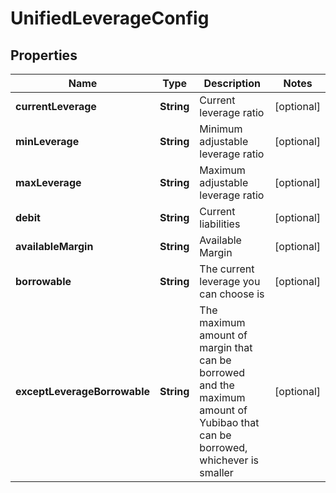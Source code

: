 

# UnifiedLeverageConfig

## Properties

Name | Type | Description | Notes
------------ | ------------- | ------------- | -------------
**currentLeverage** | **String** | Current leverage ratio |  [optional]
**minLeverage** | **String** | Minimum adjustable leverage ratio |  [optional]
**maxLeverage** | **String** | Maximum adjustable leverage ratio |  [optional]
**debit** | **String** | Current liabilities |  [optional]
**availableMargin** | **String** | Available Margin |  [optional]
**borrowable** | **String** | The current leverage you can choose is |  [optional]
**exceptLeverageBorrowable** | **String** | The maximum amount of margin that can be borrowed and the maximum amount of Yubibao that can be borrowed, whichever is smaller |  [optional]



